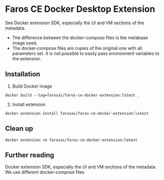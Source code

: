 # Faros CE Docker Desktop Extension

See Docker extension SDK, especially the UI and VM sections of the metadata.
* The difference between the docker-compose files is the metabase image used.
* The docker-compose files are copies of the original one with all parameters set. It is not possible to easily pass environment variables to the extension.

## Installation

1. Build Docker image

  ```shell
  docker build --tag=farosai/faros-ce-docker-extension:latest .
  ```

2. Install extension

  ```shell
  docker extension install farosai/faros-ce-docker-extension:latest
  ```

## Clean up

  ```shell
  docker extension rm farosai/faros-ce-docker-extension:latest
  ```

## Further reading
Docker extension SDK, especially the UI and VM sections of the metadata
We use different docker-compose files 